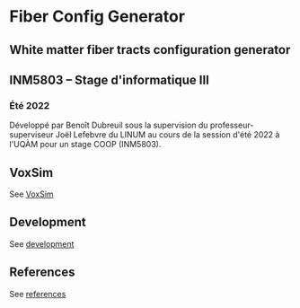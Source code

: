 # Fiber Config Generator

## White matter fiber tracts configuration generator


## INM5803 – Stage d'informatique III

### Été 2022

Développé par Benoît Dubreuil sous la supervision du professeur-superviseur Joël Lefebvre du LINUM au cours de la session d'été 2022 à l'UQÀM pour un stage COOP (INM5803).


## VoxSim

See [VoxSim](doc/voxsim.md)


## Development

See [development](doc/development.md)


## References

See [references](doc/references.md)
